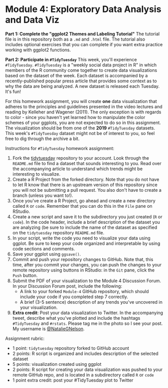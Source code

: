 # Module 4: Exploratory Data Analysis and Data Viz

**Part 1: Complete the "ggplot2 Themes and Labeling Tutorial"**
The tutorial file is in this repository both as a `.md` and `.html` file. The tutorial also includes optional exercises that you can complete if you want extra practice working with ggplot2 functions. 

**Part 2: Participate in `#TidyTuesday`**
This week, you'll experience `#TidyTuesday`. `#TidyTuesday` is a "weekly social data project in R" in which members of the R community come together to create data visualizations based on the dataset of the week. Each dataset is accompanied by a recently-published popular press article that provides some context as to why the data are being analyzed. A new dataset is released each Tuesday. It's fun! 

For this homework assignment, you will create **one** data visualization that adheres to the principles and guidelines presented in the video lectures and reading by Kelleher and Wagener (2011). The only exception is with regards to color - since you haven't yet learned how to manipulate the color schemes of your ggplots, you are not expected to do so in this assignment. The visualization should be from one of the **2019** `#TidyTuesday` datasets. This week's `#TidyTuesday` dataset might not be of interest to you, so feel free to dig through the archive a bit. 

Instructions for `#TidyTuesday` homework assignment:
1. Fork the [tidytuesday](https://github.com/rfordatascience/tidytuesday) repository to your account. Look through the `README.md` file to find a dataset that sounds interesting to you. Read over the accompanying article to understand which trends might be interesting to visualize.
2. Create a R Project from the forked directory. Note that you do not have to let R know that there is an upstream version of this repository since you will not be submitting a pull request. You also don't have to create a branch (unless you want to!).
3. Once you've create a R Project, go ahead and create a new directory called `R` or `code`. Remember that you can do this in the `File` pane on RStudio. 
4. Create a new script and save it to the subdirectory you just created (`R` or `code`). In the code header, include a brief description of the dataset you are analyzing (be sure to include the name of the dataset as specified on the `tidytuesday` repository `README.md` file.
5. In your script, write the code you need to visualize your data using ggplot. Be sure to keep your code organized and interpretable by using code sections and comments. 
6. Save your ggplot using `ggsave()`. 
7. Commit and push your repository changes to GitHub. Note that, this time, after you commit your changes, you can push the changes to your remote repository using buttons in RStudio: in the `Git` pane, click the `Push` button. 
8. Submit the PDF of your visualization to the Module 4 Discussion Forum. In your Discussion Forum post, include the following:
    - A link to your forked `Module-4` GitHub repository, which should include your code if you completed step 7 correctly.
    - A brief (3-5 sentence) description of any trends you've uncovered in your visualization.
9. **Extra credit**: Post your data visualization to Twitter. In the accompanying tweet, describe what you've plotted and include the hashtags `#TidyTuesday` and `#rstats`. Please tag me in the photo so I see your post. My username is [@NatalieGNelson](https://twitter.com/NatalieGNelson).

Assignment rubric:
- 1 point: `tidytuesday` repository forked to GitHub account
- 2 points: R script is organized and includes description of the selected dataset
- 5 points: visualization created using ggplot
- 2 points: R script for creating your data visualization was pushed to your remote GitHub repo, and is located in a subdirectory called `R` or `code`
- 1 point extra credit: post your #TidyTuesday plot to Twitter
